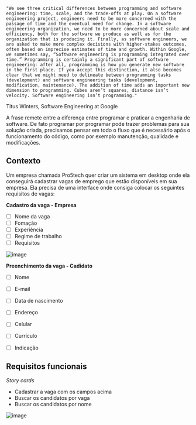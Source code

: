     "We see three critical differences between programming and software engineering: time, scale, and the trade-offs at play. On a software engineering project, engineers need to be more concerned with the passage of time and the eventual need for change. In a software engineering organization, we need to be more concerned about scale and efficiency, both for the software we produce as well as for the organization that is producing it. Finally, as software engineers, we are asked to make more complex decisions with higher-stakes outcomes, often based on imprecise estimates of time and growth. Within Google, we sometimes say, “Software engineering is programming integrated over time.” Programming is certainly a significant part of software engineering: after all, programming is how you generate new software in the first place. If you accept this distinction, it also becomes clear that we might need to delineate between programming tasks (development) and software engineering tasks (development, modification, maintenance). The addition of time adds an important new dimension to programming. Cubes aren’t squares, distance isn’t velocity. Software engineering isn’t programming."

Titus Winters, Software Engineering at Google

A frase remete entre a diferença entre programar e praticar a engenharia de software. De fato programar por programar pode trazer problemas para sua solução criada, precisamos pensar em todo o fluxo que é necessário após o funcionamento do código, como por exemplo manutenção, qualidade e modificações.


</div>

## Contexto

Um empresa chamada Pro5tech quer criar um sistema em desktop onde ela conseguirá cadastrar vagas de emprego que estão disponíveis em sua empresa. Ela precisa de uma interface onde consiga colocar os seguintes requisitos de vagas:

**Cadastro da vaga - Empresa**

- [ ] Nome da vaga
- [ ] Fomação
- [ ] Experiência
- [ ] Regime de trabalho
- [ ] Requisitos

![image](https://user-images.githubusercontent.com/102003274/185717592-daa53648-5a91-467a-8032-66b42b7cf84d.png)



**Preenchimento da vaga - Cadidato**

- [ ] Nome
- [ ] E-mail
- [ ] Data de nascimento
- [ ] Endereço
- [ ] Celular
- [ ] Currículo
- [ ] Indicação


## Requisitos funcionais

*Story cards*
- Cadastrar a vaga com os campos acima
- Buscar os candidatos por vaga
- Buscar os candidatos por nome

![image](https://user-images.githubusercontent.com/102003274/185717493-23e6c545-59f3-4815-b463-3b454eb467ae.png)




